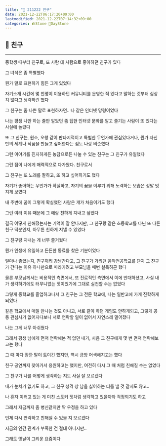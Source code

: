 ```yaml
---
title: "🌱 211222 친구"
date: 2021-12-22T06:17:20+09:00
lastmodified: 2021-12-22T07:14:32+09:00
categories: 🪨Stone 🌱DayStone
---
```


## 🗿 친구

---

중학생 때부터 친구로, 또 사람 대 사람으로 좋아하던 친구가 있다

그 녀석은 좀 특별했다

뭔가 말로 표현하기 힘든 그게 있었다

자기소개 시간에 몇 천명이 이용하던 커뮤니티를 운영한 적 있다고 말하는 것부터 심상치 않다고 생각하긴 했다

그 친구는 좀 나쁜 말로 표현하자면.. 나 같은 인터넷 망령이었다

나는 평생 나만 하는 줄만 알았던 좀 딥한 인터넷 문화를 알고 즐기는 사람이 또 있다는 사실에 놀랐다

또 그 친구는, 원소, 오행 같이 판타지적이고 특별한 무언가에 관심있다거나, 뭔가 자신만의 세계나 작품을 만들고 싶어한다는 점도 나랑 비슷했다

그런 이야기를 진지하게든 농담으로든 나눌 수 있는 친구는 그 친구가 유일했다

그런 점이 나에게 매력적으로 다가왔다. 친구로서

그 친구는 또 노래를 잘하고, 또 하고 싶어하기도 했다

자기가 좋아하는 무언가가 확실하고, 자기의 꿈을 이루기 위해 노력하는 모습은 정말 멋지게 보였다

내 주변에 꿈이 그렇게 확실했던 사람은 걔가 처음이기도 했다

그런 여러 이유 때문에 그 애랑 친하게 지내고 싶었다

결국 어떻게 친해졌는지는 기억이 잘 안나지만, 그 친구랑 같은 초등학교를 다닌 또 다른 친구 덕분인지, 아무튼 친하게 지낼 수 있었다

그 친구랑 지내는 게 너무 즐거웠다

뭔가 인생에 유일하고 든든한 동료를 찾은 기분이었다

얼마나 좋았는지, 친구끼리 강남간다고, 그 친구가 가려던 음악전공학교를 단지 그 친구가 간다는 이유 하나만으로 따라가려고 부모님을 매번 설득하곤 했다

물론 부모님께서는 비용적인 측면에서, 또 진로적인 측면에서 이에 반대하셨고, 사실 내가 생각하기에도 터무니없는 짓이었기에 그대로 실천할 수는 없었다

그렇게 중학교를 졸업하고나서 그 친구는 그 전문 학교에, 나는 일반고에 가게 진학하게 되었다

같은 학교에서 매일 만나는 것도 아니고, 서로 같이 하던 게임도 안하게되고, 그렇게 공통 관심사가 없어지다보니 서로 연락할 일이 없어서 자연스레 멀어졌다

나는 그게 너무 아쉬웠다

그래서 평생 남에게 먼저 연락해본 적 없던 내가, 처음 그 친구에게 몇 번 먼저 연락해보고는 했다

그 때 마다 잠깐 말이 트이긴 했지만, 역시 금방 어색해지고는 했다

친구 공연까지 찾아가서 응원하고는 했지만, 여전히 다시 그 때 처럼 친해질 수는 없었다

그 친구가 나를 어떻게 생각하는 지도 사실 잘 모르겠다

내가 눈치가 없기도 하고, 그 친구 성격 상 남을 싫어하는 티를 낼 것 같지도 않고..

나 혼자 이러고 있는 게 미친 스토커 짓처럼 생각하고 있을까봐 걱정되기도 하고

그래서 지금까지 좀 병신같지만 짝 우정을 하고 있다

언제 다시 연락하고 친해질 수 있을 지 모르겠다

지금의 인간 관계가 부족한 건 절대 아니지만..

그래도 옛날이 그리운 요즘이다
